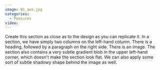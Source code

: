 ```yaml
---
image: 01_awz.jpg
categories:
  - Features
video:
---
```

Create this section as close as to the design as you can replicate it. In a section, we have simply two columns on the left-hand column. There is a heading, followed by a paragraph on the right side. There is an image. The section also contains a very subtle gradient blob in the upper left-hand corner, which doesn't make the section look flat. We can also apply some sort of subtle shadowy shape behind the image as well.
